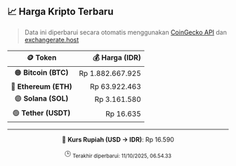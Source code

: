 

<!-- HARGA_KRIPTO -->
## 📈 Harga Kripto Terbaru

> Data ini diperbarui secara otomatis menggunakan [CoinGecko API](https://www.coingecko.com/) dan [exchangerate.host](https://exchangerate.host/)

<div align="center">

| 🪙 Token | 💰 Harga (IDR) |
|:------:|---------------:|
| 🟠 **Bitcoin (BTC)**   | Rp 1.882.667.925 |
| 🔵 **Ethereum (ETH)**  | Rp 63.922.463 |
| 🟣 **Solana (SOL)**    | Rp 3.161.580 |
| 🟢 **Tether (USDT)**   | Rp 16.635 |

---

💱 **Kurs Rupiah (USD → IDR)**: Rp 16.590

🕒 <sub>Terakhir diperbarui: 11/10/2025, 06.54.33</sub>

</div>
<!-- /HARGA_KRIPTO -->